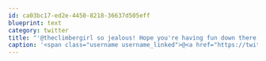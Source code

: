 ```yaml
---
id: ca03bc17-ed2e-4450-8218-36637d505eff
blueprint: text
category: twitter
title: "'@theclimbergirl so jealous! Hope you're having fun down there! Best band so far is..?"
caption: '<span class="username username_linked">@<a href="https://twitter.com/theclimbergirl" title="Sara Lingafelter">theclimbergirl</a></span> so jealous! Hope you''re having fun down there! Best band so far is..?'
---
```

